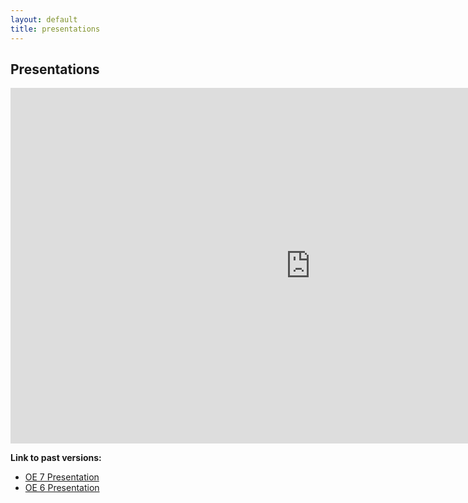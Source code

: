 ```yaml
---
layout: default
title: presentations
---
```


## Presentations

<iframe src="https://docs.google.com/presentation/d/e/2PACX-1vTK2Gc1kMlaaTGOm40X5QcA6uVXG1NUuN9oriOrALGbMdUpldZ_9X4fkFOGU_yoGLcqRPHyp0cv7Ccz/pub?start=true&loop=false&delayms=3000" frameborder="0" width="960" height="569" allowfullscreen="true" mozallowfullscreen="true" webkitallowfullscreen="true"></iframe>

**Link to past versions:**

- [OE 7 Presentation](https://docs.google.com/presentation/d/e/2PACX-1vTK2Gc1kMlaaTGOm40X5QcA6uVXG1NUuN9oriOrALGbMdUpldZ_9X4fkFOGU_yoGLcqRPHyp0cv7Ccz/pub?start=true&loop=false&delayms=3000)
- [OE 6 Presentation](https://docs.google.com/presentation/d/e/2PACX-1vTE_7_tJx-kYRlDR4JpemSfaAlldq8XrUWJQt6qcufesTGxW0k6QUdafzzuo6mtfDtUeudDENHreH0H/pub?start=false&loop=false&delayms=3000)